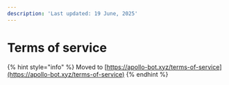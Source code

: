 ```yaml
---
description: 'Last updated: 19 June, 2025'
---
```


# Terms of service

{% hint style="info" %}
Moved to [https://apollo-bot.xyz/terms-of-service](https://apollo-bot.xyz/terms-of-service)
{% endhint %}
